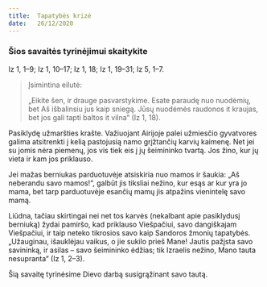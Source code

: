 ```yaml
---
title:  Tapatybės krizė
date:   26/12/2020
---
```


### Šios savaitės tyrinėjimui skaitykite
Iz 1, 1–9; Iz 1, 10–17; Iz 1, 18; Iz 1, 19–31; Iz 5, 1–7.

> <p>Įsimintina eilutė:</p>
> „Eikite šen, ir drauge pasvarstykime. Esate paraudę nuo nuodėmių, bet Aš išbalinsiu jus kaip sniegą. Jūsų nuodėmės raudonos it kraujas, bet jos gali tapti baltos it vilna“ (Iz 1, 18). 

Pasiklydę užmaršties krašte. Važiuojant Airijoje palei užmiesčio gyvatvores galima atsitrenkti į kelią pastojusią namo grįžtančių karvių kaimenę. Net jei su jomis nėra piemenų, jos vis tiek eis į jų šeimininko tvartą. Jos žino, kur jų vieta ir kam jos priklauso.

Jei mažas berniukas parduotuvėje atsiskiria nuo mamos ir šaukia: „Aš neberandu savo mamos!“, galbūt jis tiksliai nežino, kur esąs ar kur yra jo mama, bet tarp parduotuvėje esančių mamų jis atpažins vienintelę savo mamą.

Liūdna, tačiau skirtingai nei net tos karvės (nekalbant apie pasiklydusį berniuką) žydai pamiršo, kad priklauso Viešpačiui, savo dangiškajam Viešpačiui, ir taip neteko tikrosios savo kaip Sandoros žmonių tapatybės. „Užauginau, išauklėjau vaikus, o jie sukilo prieš Mane! Jautis pažįsta savo savininką, ir asilas – savo šeimininko ėdžias; tik Izraelis nežino, Mano tauta nesupranta“ (Iz 1, 2–3).

Šią savaitę tyrinėsime Dievo darbą susigrąžinant savo tautą.